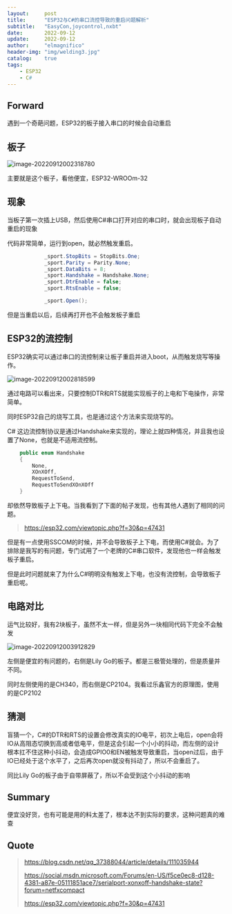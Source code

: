 ```yaml
---
layout:     post
title:      "ESP32与C#的串口流控导致的重启问题解析"
subtitle:   "EasyCon,joycontrol,nxbt"
date:       2022-09-12
update:     2022-09-12
author:     "elmagnifico"
header-img: "img/welding3.jpg"
catalog:    true
tags:
    - ESP32
    - C#
---
```


## Forward

遇到一个奇葩问题，ESP32的板子接入串口的时候会自动重启



## 板子

![image-20220912002318780](http://img.elmagnifico.tech:9514/static/upload/elmagnifico/202209120023808.png)

主要就是这个板子，看他便宜，ESP32-WROOm-32



## 现象

当板子第一次插上USB，然后使用C#串口打开对应的串口时，就会出现板子自动重启的现象

代码非常简单，运行到open，就必然触发重启。

```c#
            _sport.StopBits = StopBits.One;
            _sport.Parity = Parity.None;
            _sport.DataBits = 8;
            _sport.Handshake = Handshake.None;
            _sport.DtrEnable = false;
            _sport.RtsEnable = false;

            _sport.Open();
```

但是当重启以后，后续再打开也不会触发板子重启



## ESP32的流控制

ESP32确实可以通过串口的流控制来让板子重启并进入boot，从而触发烧写等操作。

![image-20220912002818599](http://img.elmagnifico.tech:9514/static/upload/elmagnifico/202209120028051.png)

通过电路可以看出来，只要控制DTR和RTS就能实现板子的上电和下电操作，非常简单。

同时ESP32自己的烧写工具，也是通过这个方法来实现烧写的。



C# 这边流控制协议是通过Handshake来实现的，理论上就四种情况，并且我也设置了None，也就是不适用流控制。

```c#
    public enum Handshake
    {
        None,
        XOnXOff,
        RequestToSend,
        RequestToSendXOnXOff
    }
```

却依然导致板子上下电。当我看到了下面的帖子发现，也有其他人遇到了相同的问题。

> https://esp32.com/viewtopic.php?f=30&p=47431

但是有一点使用SSCOM的时候，并不会导致板子上下电，而使用C#就会。为了排除是我写的有问题，专门试用了一个老牌的C#串口软件，发现他也一样会触发板子重启。

但是此时问题就来了为什么C#明明没有触发上下电，也没有流控制，会导致板子重启呢。



## 电路对比

运气比较好，我有2块板子，虽然不太一样，但是另外一块相同代码下完全不会触发

![image-20220912003912829](http://img.elmagnifico.tech:9514/static/upload/elmagnifico/202209120039875.png)

左侧是便宜的有问题的，右侧是Lily Go的板子。都是三极管处理的，但是质量并不同。

同时左侧使用的是CH340，而右侧是CP2104。我看过乐鑫官方的原理图，使用的是CP2102



## 猜测

盲猜一个，C#的DTR和RTS的设置会修改真实的IO电平，初次上电后，open会将IO从高阻态切换到高或者低电平，但是这会引起一个小小的抖动，而左侧的设计根本扛不住这种小抖动，会造成GPIO0和EN被触发导致重启，当open过后，由于IO已经处于这个水平了，之后再次open就没有抖动了，所以不会重启了。

同比Lily Go的板子由于自带屏蔽了，所以不会受到这个小抖动的影响



## Summary

便宜没好货，也有可能是用的料太差了，根本达不到实际的要求，这种问题真的难查



## Quote

> https://blog.csdn.net/qq_37388044/article/details/111035944
>
> https://social.msdn.microsoft.com/Forums/en-US/f5ce0ec8-d128-4381-a87e-05111851ace7/serialport-xonxoff-handshake-state?forum=netfxcompact
>
> https://esp32.com/viewtopic.php?f=30&p=47431

